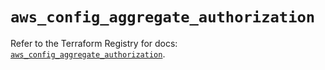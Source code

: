 # `aws_config_aggregate_authorization`

Refer to the Terraform Registry for docs: [`aws_config_aggregate_authorization`](https://registry.terraform.io/providers/hashicorp/aws/6.5.0/docs/resources/config_aggregate_authorization).
